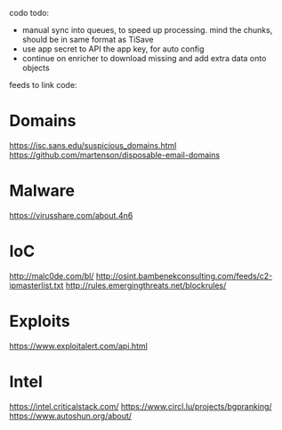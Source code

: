 codo todo:
* manual sync into queues, to speed up processing. mind the chunks, should be in same format as TiSave
* use app secret to API the app key, for auto config
* continue on enricher to download missing and add extra data onto objects

feeds to link code:

# Domains
https://isc.sans.edu/suspicious_domains.html
https://github.com/martenson/disposable-email-domains

# Malware
https://virusshare.com/about.4n6

# IoC
http://malc0de.com/bl/
http://osint.bambenekconsulting.com/feeds/c2-ipmasterlist.txt
http://rules.emergingthreats.net/blockrules/

# Exploits
https://www.exploitalert.com/api.html

# Intel
https://intel.criticalstack.com/
https://www.circl.lu/projects/bgpranking/
https://www.autoshun.org/about/
